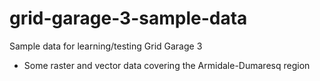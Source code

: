 # grid-garage-3-sample-data
Sample data for learning/testing Grid Garage 3

  - Some raster and vector data covering the Armidale-Dumaresq region
